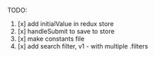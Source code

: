 TODO:

1. [x] add initialValue in redux store
2. [x] handleSubmit to save to store
3. [x] make constants file
4. [x] add search filter, v1 - with multiple .filters

